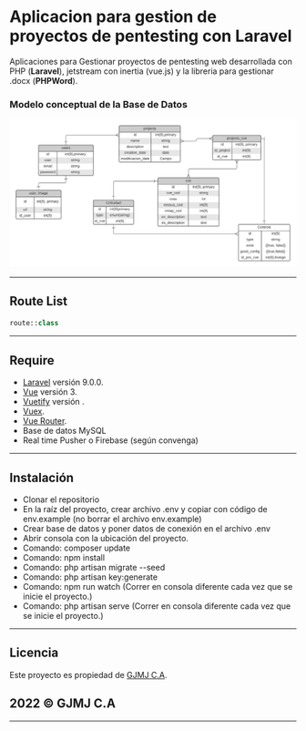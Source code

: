 # Aplicacion para gestion de proyectos de pentesting con Laravel

Aplicaciones para Gestionar proyectos de pentesting web desarrollada con PHP (**Laravel**), jetstream con inertia (vue.js) y la libreria para gestionar .docx (**PHPWord**).


### Modelo conceptual de la Base de Datos

![Database Modeling](https://raw.githubusercontent.com/jeremy2212landa/Reportes-Cyberseg-Laravel/main/.others/Reportes_cyberseg.png)

---
## Route List

```PHP
route::class
```

---
## Require

- [Laravel](https://laravel.com) versión  9.0.0.
- [Vue](https://vuejs.org/)  versión 3.
- [Vuetify](https://vuetifyjs.com) versión .
- [Vuex](https://vuex.vuejs.org/).
- [Vue Router](https://router.vuejs.org/).
- Base de datos MySQL
- Real time Pusher o Firebase (según convenga)

---
 ## Instalación

- Clonar el repositorio
- En la raíz del proyecto, crear archivo .env y copiar con código de env.example (no borrar el archivo env.example)
- Crear base de datos y poner datos de conexión en el archivo .env
- Abrir consola con la ubicación del proyecto.
- Comando: composer update
- Comando: npm install
- Comando: php artisan migrate --seed
- Comando: php artisan key:generate
- Comando: npm run watch (Correr en consola diferente cada vez que se inicie el proyecto.)
- Comando: php artisan serve (Correr en consola diferente cada vez que se inicie el proyecto.)

---
## Licencia

Este proyecto es propiedad de [GJMJ C.A](https://google.com).

2022 © GJMJ C.A
---
***
